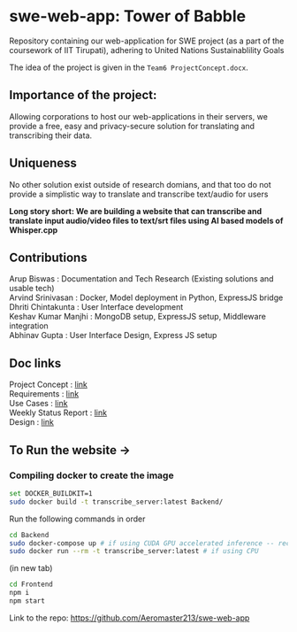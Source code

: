 # swe-web-app: Tower of Babble

Repository containing our web-application for SWE project (as a part of the coursework of IIT Tirupati), adhering to United Nations Sustainablility Goals

The idea of the project is given in the `Team6 ProjectConcept.docx`. 

## Importance of the project:
Allowing corporations to host our web-applications in their servers, we provide a free, easy and privacy-secure solution for translating and transcribing their data.

## Uniqueness
No other solution exist outside of research domians, and that too do not provide a simplistic way to translate and transcribe text/audio for users

**Long story short: We are building a website that can transcribe and translate input audio/video files to text/srt files using AI based models of Whisper.cpp**

## Contributions
Arup Biswas         : Documentation and Tech Research (Existing solutions and usable tech) <br>
Arvind Srinivasan   : Docker, Model deployment in Python, ExpressJS bridge <br>
Dhriti Chintakunta  : User Interface development <br>
Keshav Kumar Manjhi : MongoDB setup, ExpressJS setup, Middleware integration <br>
Abhinav Gupta       : User Interface Design, Express JS setup 

## Doc links
Project Concept : [link](https://docs.google.com/document/d/1HpocQnrGQJywSnZ3fIJ-sw-yIiCgGKAyLZrm4KkIKmw/edit?usp=drivesdk)
<br>
Requirements         : [link](https://docs.google.com/document/d/1YWgGKmDxeYOwvWN6YkJi8t6OKxZow1b4/edit?usp=drivesdk&ouid=114268721722635085808&rtpof=true&sd=true)
<br>
Use Cases            : [link](https://docs.google.com/document/d/1GQMLbYJCmfG9JFh7Cgzp61rlSL2CsMRq4fEupq4DMKk/edit?usp=drivesdk)
<br>
Weekly Status Report : [link](https://docs.google.com/document/d/1jDemDmnepd8-6kNmyRCfemr_Mmsws3XKXDsyNfvufzM/edit?usp=drivesdk)
<br>
Design               : [link](https://docs.google.com/document/d/181ZK64r7MhxgnhrBuxd3HlSPzm74X-0rUi2LtAZmsc4/edit?usp=drivesdk)
## To Run the website ->

### Compiling docker to create the image

```bash
set DOCKER_BUILDKIT=1
sudo docker build -t transcribe_server:latest Backend/
```

Run the following commands in order
```bash
cd Backend
sudo docker-compose up # if using CUDA GPU accelerated inference -- recommended for performance
sudo docker run --rm -t transcribe_server:latest # if using CPU
```
(in new tab)
```bash
cd Frontend
npm i
npm start
```
Link to the repo: https://github.com/Aeromaster213/swe-web-app
